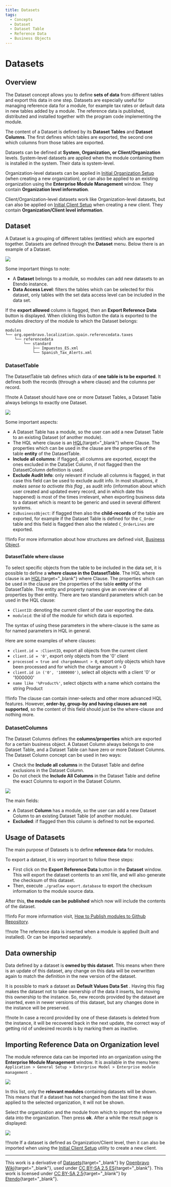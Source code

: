 ```yaml
---
title: Datasets
tags:
  - Concepts
  - Dataset
  - Dataset Table
  - Reference Data
  - Business Objects
---
```


# Datasets
  
## Overview

The Dataset concept allows you to define **sets of data** from different tables and export this data in one step. Datasets are especially useful for managing reference data for a module, for example tax rates or default data in new tables added by a module. The reference data is published, distributed and
installed together with the program code implementing the module.

The content of a Dataset is defined by its **Dataset Tables** and **Dataset Columns**. The first defines which tables are exported, the second one which columns from those tables are exported.

Datasets can be defined at **System, Organization, or Client/Organization** levels. System-level datasets are applied when the module containing them is installed in the system. Their data is system-level.

Organization-level datasets can be applied in [Initial Organization Setup](../../../user-guide/etendo-classic/basic-features/general-setup/enterprise-model.md#initial-organization-setup) (when creating a new organization), or can also be applied to an existing organization using the **Enterprise Module Management** window. They contain **Organization level information**.

Client/Organization-level datasets work like Organization-level datasets, but can also be applied on [Initial Client Setup](../../../developer-guide/etendo-classic/how-to-guides/how-to-run-an-initial-client-setup-process.md) when creating a new client. They contain **Organization/Client level information**.

## Dataset

A Dataset is a grouping of different tables (entities) which are exported together. Datasets are defined through the **Dataset** menu. Below there is an example of a Dataset.

![](../../../assets/developer-guide/etendo-classic/concepts/datasets-0.png)

  
Some important things to note:

  * A **Dataset** belongs to a module, so modules can add new datasets to an Etendo instance. 
  * **Data Access Level**: filters the tables which can be selected for this dataset, only tables with the set data access level can be included in the data set.
 

If the **export allowed** column is flagged, then an **Export Reference Data** button is displayed. When clicking this button the data is exported to the modules directory of the module to which the Dataset belongs:

```
modules
└── org.openbravo.localization.spain.referencedata.taxes
    └── referencedata 
        └── standard
            ├── Impuestos_ES.xml
            └── Spanish_Tax_Alerts.xml
```

###  DatasetTable

The DatasetTable tab defines which data of **one table is to be exported**. It defines both the records (through a where clause) and the columns per record. 

!!!note
    A Dataset should have one or more Dataset Tables, a Dataset Table always belongs to exactly one Dataset.

![](../../../assets/developer-guide/etendo-classic/concepts/dataset-2.png)


Some important aspects:

  * A Dataset Table has a module, so the user can add a new Dataset Table to an existing Dataset (of another module). 
  * The HQL where clause is an [HQL](https://docs.jboss.org/hibernate/core/3.6/reference/en-US/html/queryhql.html){target="_blank"} where Clause. The properties which can be used in the clause are the properties of the table **entity** of the DatasetTable. 
  * **Include all columns**: if flagged, all columns are exported, except the ones excluded in the DataSet Column, if not flagged then the DatasetColumn definition is used. 
  * **Exclude Audit Info**: only relevant if include all columns is flagged, in that case this field can be used to exclude audit info. In most situations, *it makes sense to activate this flag* , as audit info (information about which user created and updated every record, and in which date this happened) is most of the times irrelevant, when exporting business data to a dataset which is meant to be generic and used in several different systems. 
  * `IsBusinessObject`: if flagged then also the **child-records** of the table are exported, for example if the Dataset Table is defined for the `C_Order` table and this field is flagged then also the related `C_OrderLines` are exported. 
  
!!!info
    For more information about how structures are defined visit, [Business Object](../concepts/data-access-layer.md#business-object). 

####  DatasetTable where clause

To select specific objects from the table to be included in the data set, it is possible to define a **where clause in the DatasetTable**. The HQL where clause is an [HQL](https://docs.jboss.org/hibernate/core/3.6/reference/en-US/html/queryhql.html){target="_blank"} where Clause. The properties which can be used in the clause are the properties of the table **entity** of the DatasetTable. The entity and property names give an overview of all properties by their entity. There are two standard parameters which can be used in the HQL clause:

  * `ClientID`: denoting the current client of the user exporting the data. 
  * `moduleid`: the id of the module for which data is exported. 

The syntax of using these parameters in the where-clause is the same as for named parameters in HQL in general.

Here are some examples of where clauses:

  * `client.id = :ClientID`, export all objects from the current client 
  * `client.id = '0'`, export only objects from the '0' client 
  * `processed = true and chargeAmount > 0`, export only objects which have been processed and for which the charge amount > 0 
  * `client.id in ('0', '1000000')`, select all objects with a client '0' or '1000000' 
  * `name like '%Product%'`, select objects with a name which contains the string Product 

!!!info
    The clause can contain inner-selects and other more advanced HQL features. However, **order-by, group-by and having clauses are not supported**, so the content of this field should just be the where-clause and nothing more.

###  DatasetColumns

The Dataset Columns defines the **columns/properties** which are exported for a certain business object. A Dataset Column always belongs to one Dataset Table, and a Dataset Table can have zero or more Dataset Columns.
The Dataset Column concept can be used in two ways:

  * Check the **Include all columns** in the Dataset Table and define exclusions in the Dataset Column. 
  * Do not check the **Include All Columns** in the Dataset Table and define the exact Columns to export in the Dataset Column.

![](../../../assets/developer-guide/etendo-classic/concepts/dataset-3.png)

  
The main fields:

  * A Dataset **Column** has a module, so the user can add a new Dataset Column to an existing Dataset Table (of another module). 
  * **Excluded**: if flagged then this column is defined to not be exported. 

##  Usage of Datasets

The main purpose of Datasets is to define **reference data** for modules. 

To export a dataset, it is very important to follow these steps:

  * First click on the **Export Reference Data** button in the **Dataset** window. This will export the dataset contents to an xml file, and will also generate the checksum of this dataset. 
  * Then, execute `./gradlew export.database` to export the checksum information to the module source data. 

After this, **the module can be published** which now will include the contents of the dataset.

!!!info
    For more information visit, [How to Publish modules to Github Repository](../how-to-guides/how-to-publish-modules-to-github-repository.md).
    

!!!note
    The reference data is inserted when a module is applied (built and installed). Or can be imported separately.

##  Data ownership

Data defined by a dataset is **owned by this dataset**. This means when there is an update of this dataset, any change on this data will be overwritten again to match the definition in the new version of the dataset.

It is possible to mark a dataset as **Default Values Data Set** . Having this flag makes the dataset not to take ownership of the data it inserts, but moving this ownership to the instance. So, new records provided by the dataset are inserted, even in newer versions of this dataset, but any changes done in the instance will be preserved. 

!!!note
    In case a record provided by one of these datasets is deleted from the instance, it will be recovered back in the next update, the correct way of getting rid of undesired records is by marking them as inactive.

##  Importing Reference Data on Organization level

The module reference data can be imported into an organization using the **Enterprise Module Management** window. It is available in the menu here: `Application > General Setup > Enterprise Model > Enterprise module management `.


![](../../../assets/developer-guide/etendo-classic/concepts/datasets-4.png)


In this list, only the **relevant modules** containing datasets will be shown. This means that if a dataset has not changed from the last time it was applied to the selected organization, it will not be shown.

Select the organization and the module from which to import the reference data into the organization. Then press **ok**. After a while the result page is displayed:


![](../../../assets/developer-guide/etendo-classic/concepts/datasets-5.png)


!!!note
    If a dataset is defined as Organization/Client level, then it can also be imported when using the [Initial Client Setup](../../../developer-guide/etendo-classic/how-to-guides/how-to-run-an-initial-client-setup-process.md) utility to create a new client.

---
  
This work is a derivative of [Datasets](http://wiki.openbravo.com/wiki/Datasets){target="\_blank"} by [Openbravo Wiki](http://wiki.openbravo.com/wiki/Welcome_to_Openbravo){target="\_blank"}, used under [CC BY-SA 2.5 ES](https://creativecommons.org/licenses/by-sa/2.5/es/){target="\_blank"}. This work is licensed under [CC BY-SA 2.5](https://creativecommons.org/licenses/by-sa/2.5/){target="\_blank"} by [Etendo](https://etendo.software){target="\_blank"}.